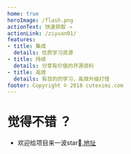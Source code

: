 ```yaml
---
home: true
heroImage: /flash.png
actionText: 快速获取 →
actionLink: /ziyuan01/
features:
- title: 集成
  details: 优质学习资源
- title: 持续
  details: 分享有价值的开源资料
- title: 高效
  details: 有目的的学习，高效升级打怪
footer: Copyright © 2018 cuteximi.com
---
```

# 觉得不错 ？
- 欢迎给项目来一波star🤣,[地址](https://github.com/aikuyun/ziyuan)
